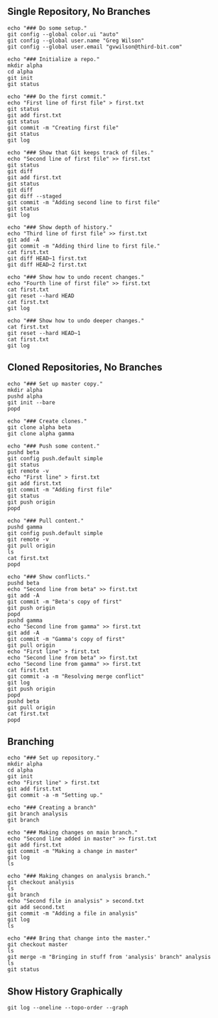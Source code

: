 Single Repository, No Branches
------------------------------

    echo "### Do some setup."
    git config --global color.ui "auto"
    git config --global user.name "Greg Wilson"
    git config --global user.email "gvwilson@third-bit.com"

    echo "### Initialize a repo."
    mkdir alpha
    cd alpha
    git init
    git status

    echo "### Do the first commit."
    echo "First line of first file" > first.txt
    git status
    git add first.txt
    git status
    git commit -m "Creating first file"
    git status
    git log

    echo "### Show that Git keeps track of files."
    echo "Second line of first file" >> first.txt
    git status
    git diff
    git add first.txt
    git status
    git diff
    git diff --staged
    git commit -m "Adding second line to first file"
    git status
    git log

    echo "### Show depth of history."
    echo "Third line of first file" >> first.txt
    git add -A
    git commit -m "Adding third line to first file."
    cat first.txt
    git diff HEAD~1 first.txt
    git diff HEAD~2 first.txt

    echo "### Show how to undo recent changes."
    echo "Fourth line of first file" >> first.txt
    cat first.txt
    git reset --hard HEAD
    cat first.txt
    git log

    echo "### Show how to undo deeper changes."
    cat first.txt
    git reset --hard HEAD~1
    cat first.txt
    git log

Cloned Repositories, No Branches
--------------------------------

    echo "### Set up master copy."
    mkdir alpha
    pushd alpha
    git init --bare
    popd

    echo "### Create clones."
    git clone alpha beta
    git clone alpha gamma

    echo "### Push some content."
    pushd beta
    git config push.default simple
    git status
    git remote -v
    echo "First line" > first.txt
    git add first.txt
    git commit -m "Adding first file"
    git status
    git push origin
    popd

    echo "### Pull content."
    pushd gamma
    git config push.default simple
    git remote -v
    git pull origin
    ls
    cat first.txt
    popd

    echo "### Show conflicts."
    pushd beta
    echo "Second line from beta" >> first.txt
    git add -A
    git commit -m "Beta's copy of first"
    git push origin
    popd
    pushd gamma
    echo "Second line from gamma" >> first.txt
    git add -A
    git commit -m "Gamma's copy of first"
    git pull origin
    echo "First line" > first.txt
    echo "Second line from beta" >> first.txt
    echo "Second line from gamma" >> first.txt
    cat first.txt
    git commit -a -m "Resolving merge conflict"
    git log
    git push origin
    popd
    pushd beta
    git pull origin
    cat first.txt
    popd

Branching
---------

    echo "### Set up repository."
    mkdir alpha
    cd alpha
    git init
    echo "First line" > first.txt
    git add first.txt
    git commit -a -m "Setting up."

    echo "### Creating a branch"
    git branch analysis
    git branch

    echo "### Making changes on main branch."
    echo "Second line added in master" >> first.txt
    git add first.txt
    git commit -m "Making a change in master"
    git log
    ls

    echo "### Making changes on analysis branch."
    git checkout analysis
    ls
    git branch
    echo "Second file in analysis" > second.txt
    git add second.txt
    git commit -m "Adding a file in analysis"
    git log
    ls

    echo "### Bring that change into the master."
    git checkout master
    ls
    git merge -m "Bringing in stuff from 'analysis' branch" analysis
    ls
    git status

Show History Graphically
------------------------

    git log --oneline --topo-order --graph
